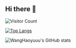 ## Hi there 👋
![Visitor Count](https://profile-counter.glitch.me/WangHaoyuuu/count.svg)  

[![Top Langs](https://github-readme-stats.vercel.app/api/top-langs/?username=WangHaoyuuu&layout=compact)](https://github.com/WangHaoyuuu/github-readme-stats)  

![WangHaoyuuu's GitHub stats](https://github-readme-stats.vercel.app/api?username=WangHaoyuuu&show_icons=true&theme=tokyonight)
<!--
**WangHaoyuuu/WangHaoyuuu** is a ✨ _special_ ✨ repository because its `README.md` (this file) appears on your GitHub profile.

Here are some ideas to get you started:

- 🔭 I’m currently working on ...
- 🌱 I’m currently learning ...
- 👯 I’m looking to collaborate on ...
- 🤔 I’m looking for help with ...
- 💬 Ask me about ...
- 📫 How to reach me: ...
- 😄 Pronouns: ...
- ⚡ Fun fact: ...
-->
